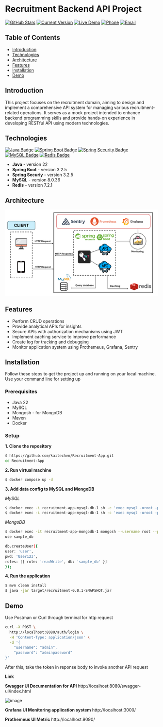 # Recruitment Backend API Project
[![GitHub Stars](https://img.shields.io/github/stars/kaitechvn/Recruitment-App.svg)](https://github.com/kaitechvn/Recruitment-App/stargazers)
[![Current Version](https://img.shields.io/badge/version-0.0.1-green.svg)](https://github.com/kaitechvn/Recruitment-App)
[![Live Demo](https://img.shields.io/badge/status-active-blue.svg)](https://github.com/kaitechvn/Recruitment-App)
[![Phone](https://img.shields.io/badge/contact-+8436782589-lightblue.svg)](tel:+8436782589)
[![Email](https://img.shields.io/badge/email-khaibui2604%40gmail.com-red.svg)](mailto:khaibui2604@gmail.com)
## Table of Contents

- [Introduction](#introduction)
- [Technologies](#technologies)
- [Architecture](#architecture)
- [Features](#features)
- [Installation](#installation)
- [Demo](#demo) 


## Introduction
This project focuses on the recruitment domain, aiming to design and implement a comprehensive API system for managing various recruitment-related operations.
It serves as a mock project intended to enhance backend programming skills and provide hands-on experience in developing RESTful API using modern technologies.

## Technologies
[![Java Badge](https://img.shields.io/badge/Java-007396?style=for-the-badge&logo=java&logoColor=white)](https://www.java.com/)
[![Spring Boot Badge](https://img.shields.io/badge/Spring_Boot-6DB33F?style=for-the-badge&logo=spring-boot&logoColor=white)](https://spring.io/projects/spring-boot)
[![Spring Security Badge](https://img.shields.io/badge/Spring_Security-6DB33F?style=for-the-badge&logo=spring-security&logoColor=white)](https://spring.io/projects/spring-security)
[![MySQL Badge](https://img.shields.io/badge/MySQL-4479A1?style=for-the-badge&logo=mysql&logoColor=white)](https://www.mysql.com/)
[![Redis Badge](https://img.shields.io/badge/Redis-DC382D?style=for-the-badge&logo=redis&logoColor=white)](https://redis.io/)

- **Java** - version 22 
- **Spring Boot** - version 3.2.5
- **Spring Securiy** - version 3.2.5 
- **MySQL** - version 8.0.36
- **Redis** - version 7.2.1

## Architecture
![Project Flow](./img/architecture.png)

## Features
- Perform CRUD operations
- Provide analytical APIs for insights
- Secure APIs with authorization mechanisms using JWT
- Implement caching service to improve performance
- Create log for tracking and debugging
- Monitor application system using Prothemeus, Grafana, Sentry

## Installation
Follow these steps to get the project up and running on your local machine. Use your command line for setting up

### Prerequisites
- Java 22
- MySQL 
- Mongosh - for MongoDB
- Maven 
- Docker 

### Setup
**1. Clone the repository**
   ```bash
   $ https://github.com/kaitechvn/Recruitment-App.git
   cd Recruitment-App
   ```
**2. Run virtual machine**
   ```bash
   $ docker compose up -d 
   ```
**3. Add data config to MySQL and MongoDB**

*MySQL*
   ```bash
   $ docker exec -i recruitment-app-mysql-db-1 sh -c 'exec mysql -uroot -p"Khai2604@" -e "CREATE DATABASE job_db;"'
   $ docker exec -i recruitment-app-mysql-db-1 sh -c 'exec mysql -uroot -p"Khai2604@" job_db' < recruitment.sql
   ```
*MongoDB*
   ```bash
   $ docker exec -it recruitment-app-mongodb-1 mongosh --username root --password Mongo@123 --authenticationDatabase admin
   use sample_db
   ```
   ```bash
   db.createUser({
   user: 'user',
   pwd: 'User123',
   roles: [{ role: 'readWrite', db: 'sample_db' }]
   });
   ```

   
**4. Run the application**
   ```bash
   $ mvn clean install
   $ java -jar target/recruitment-0.0.1-SNAPSHOT.jar
   ```

## Demo
Use Postman or Curl through terminal for http request
```bash
curl -X POST \
  http://localhost:8080/auth/login \
  -H 'Content-Type: application/json' \
  -d '{
    "username": "admin",
    "password": "adminpassword"
}'
```
After this, take the token in reponse body to invoke another API request

**Link**

**Swagger UI Documentation for API** http://localhost:8080/swagger-ui/index.html

![image](https://github.com/kaitechvn/Recruitment-App/assets/142367662/3d7f3ed7-9ea2-4b9f-9837-a1926aa79fa3)

**Grafana UI Monitoring application system** http://localhost:3000/

**Prothemeus UI Metric** http://localhost:9090/






     
